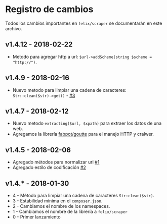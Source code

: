 # Registro de cambios

Todos los cambios importantes en `felix/scraper` se documentarán en este archivo.

## v1.4.12 - 2018-02-22
- Metodo para agregar http a url: `$url->addScheme(string $scheme = "http://")`.

## v1.4.9 - 2018-02-16
- Nuevo metodo para limpiar una cadena de caracteres: `Str::clean($str)->get()` - [#3](https://github.com/soyFelixBarros/Scraper/issues/3)

## v1.4.7 - 2018-02-12
- Nuevo metodo `extracting($url, $xpath)` para extraer los datos de una web.
- Agregamos la librería [fabpot/goutte](https://github.com/FriendsOfPHP/Goutte) para el manejo HTTP y cralwer.

## v1.4.5 - 2018-02-06
- Agregado métodos para normalizar url [#1](https://github.com/soyFelixBarros/Scraper/issues/1)
- Agregado estilo de codificación [#2](https://github.com/soyFelixBarros/Scraper/issues/2)

## v1.4.* - 2018-01-30
- 4 - Método para limpiar una cadena de caracteres `Str:clean($str)`.
- 3 - Estabilidad mínima en el `composer.json`.
- 2 - Cambiamos el nombre de los namespaces.
- 1 - Cambiamos el nombre de la  librería a `felix/scraper`
- 0 - Primer lanzamiento